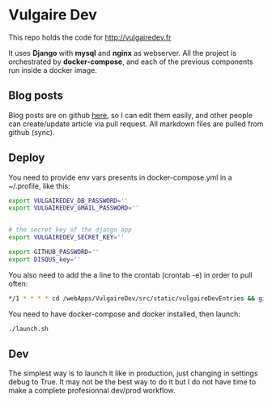 # Vulgaire Dev

This repo holds the code for http://vulgairedev.fr

It uses **Django** with **mysql** and **nginx** as webserver.
All the project is orchestrated by **docker-compose**, and each of the previous components run inside a docker image.

## Blog posts

Blog posts are on github [here](https://github.com/Romathonat/vulgaireDevEntries), so I can edit them easily, and other people can create/update article via pull request. All markdown files are pulled from github (sync). 

## Deploy

You need to provide env vars presents in docker-compose.yml in a ~/.profile, like this:

``` bash
export VULGAIREDEV_DB_PASSWORD=''
export VULGAIREDEV_GMAIL_PASSWORD=''


# the secret key of the django app
export VULGAIREDEV_SECRET_KEY=''

export GITHUB_PASSWORD=''
export DISQUS_key=''
```

You also need to add the a line to the crontab (crontab -e) in order to pull often:

``` bash
*/1 * * * * cd /webApps/VulgaireDev/src/static/vulgaireDevEntries && git pull
```



You need to have docker-compose and docker installed, then launch:

``` bash
./launch.sh
``` 

## Dev
The simplest way is to launch it like in production, just changing in settings debug to True.
It may not be the best way to do it but I do not have time to make a complete profesionnal dev/prod workflow.
